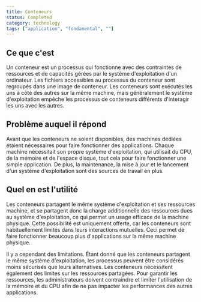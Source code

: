 ```yaml
---
title: Conteneurs
status: Completed
category: technology
tags: ["application", "fondamental", ""]
---
```


## Ce que c'est

Un conteneur est un processus qui fonctionne avec des contraintes de ressources et de capacités gérées par le système d'exploitation d'un ordinateur.
Les fichiers accessibles au processus du conteneur sont regroupés dans une image de conteneur.
Les conteneurs sont exécutés les uns à côté des autres sur la même machine,
mais généralement le système d'exploitation empêche les processus de conteneurs différents d'interagir les uns avec les autres.

## Problème auquel il répond

Avant que les conteneurs ne soient disponibles, des machines dédiées étaient nécessaires pour faire fonctionner des applications.
Chaque machine nécessitait son propre système d'exploitation, qui utilisait du CPU, de la mémoire et de l'espace disque,
tout cela pour faire fonctionner une simple application.
De plus, la maintenance, la mise à jour et le lancement d'un système d'exploitation sont des sources de travail en plus.

## Quel en est l'utilité

Les conteneurs partagent le même système d'exploitation et ses ressources machine,
et se partagent donc la charge additionnelle des ressources dues au système d'exploitation, ce qui permet un usage efficace de la machine physique.
Cette possibilité est uniquement offerte, car les conteneurs sont habituellement limités dans leurs interactions mutuelles.
Ceci permet de faire fonctionner beaucoup plus d'applications sur la même machine physique.

Il y a cependant des limitations.
Étant donné que les conteneurs partagent le même système d'exploitation, les processus peuvent être considérés moins sécurisés que leurs alternatives.
Les conteneurs nécessitent également des limites sur les ressources partagées.
Pour garantir les ressources, les administrateurs doivent contraindre et limiter l'utilisation de la mémoire et du CPU afin de ne pas impacter les performances des autres applications.
